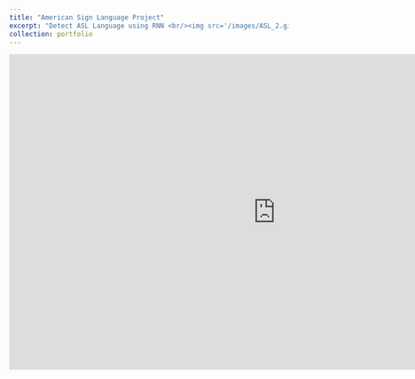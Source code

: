 ```yaml
---
title: "American Sign Language Project"
excerpt: "Detect ASL Language using RNN <br/><img src='/images/ASL_2.gif'>"
collection: portfolio
---
```

<iframe src="https://docs.google.com/presentation/d/e/2PACX-1vSUd7FNNUiHAuXqMvobKpNvRhPQBkISmAwpwGYqmh5h4fPrpmYQNsAvc-hqBRIQ5g/embed?start=false&loop=false&delayms=3000" frameborder="0" width="960" height="569" allowfullscreen="true" mozallowfullscreen="true" webkitallowfullscreen="true"></iframe>

